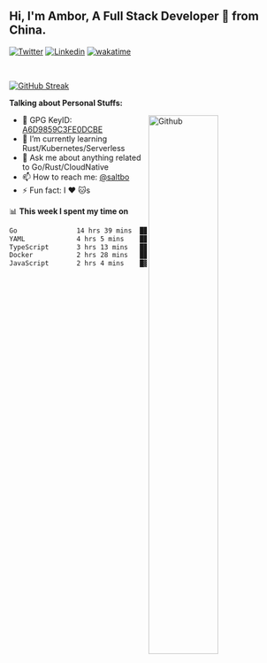 ## Hi, I'm Ambor, A Full Stack Developer 🚀 from China.

[![Twitter](https://img.shields.io/badge/-saltbo-1ca0f1?style=flat&logo=twitter&logoColor=white)](https://twitter.com/rdsaltbo)
[![Linkedin](https://img.shields.io/badge/-saltbo-blue?style=flat&logo=Linkedin&logoColor=white)](https://www.linkedin.com/in/saltbo/)
[![wakatime](https://wakatime.com/badge/user/f82b1c77-faab-48cd-aef5-a12c0aff104b.svg)](https://wakatime.com/@f82b1c77-faab-48cd-aef5-a12c0aff104b)

&nbsp;  

[![GitHub Streak](http://github-readme-streak-stats.herokuapp.com?user=saltbo&hide_border=true&date_format=M%20j%5B%2C%20Y%5D)](https://git.io/streak-stats)

**Talking about Personal Stuffs:**
<!-- Any image aligned to the right. Beware the width  -->
<img width="50%" align="right" alt="Github" src="https://raw.githubusercontent.com/saltbo/saltbo/master/images/git-header.svg" />

- 🤘 GPG KeyID: [A6D9859C3FE0DCBE](https://saltbo.cn/pgp_keys.asc)
- 🌱 I’m currently learning Rust/Kubernetes/Serverless
- 💬 Ask me about anything related to Go/Rust/CloudNative
- 📫 How to reach me: [@saltbo](https://t.me/saltbo)
- ⚡ Fun fact: I :heart: :cat:s


📊 **This week I spent my time on**
<!--START_SECTION:waka-->

```txt
Go               14 hrs 39 mins  ████████████░░░░░░░░░░░░░   47.56 %
YAML             4 hrs 5 mins    ███▒░░░░░░░░░░░░░░░░░░░░░   13.30 %
TypeScript       3 hrs 13 mins   ██▓░░░░░░░░░░░░░░░░░░░░░░   10.47 %
Docker           2 hrs 28 mins   ██░░░░░░░░░░░░░░░░░░░░░░░   08.05 %
JavaScript       2 hrs 4 mins    █▓░░░░░░░░░░░░░░░░░░░░░░░   06.75 %
```

<!--END_SECTION:waka-->
